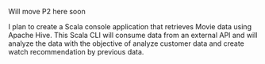 Will move P2 here soon


I plan to create a Scala console application that retrieves Movie data using Apache Hive. This Scala CLI will consume data from an external API and will analyze the data with the objective of analyze  customer data and create watch recommendation by previous data.
